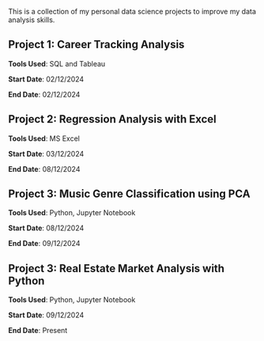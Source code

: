 This is a collection of my personal data science projects to improve my data analysis skills.

## Project 1: Career Tracking Analysis

**Tools Used**:  SQL and Tableau

**Start Date**:  02/12/2024

**End Date**:  02/12/2024

## Project 2: Regression Analysis with Excel

**Tools Used**:  MS Excel

**Start Date**: 03/12/2024

**End Date**:  08/12/2024

## Project 3: Music Genre Classification using PCA

**Tools Used**:  Python, Jupyter Notebook

**Start Date**: 08/12/2024

**End Date**:  09/12/2024

## Project 3: Real Estate Market Analysis with Python

**Tools Used**:  Python, Jupyter Notebook

**Start Date**: 09/12/2024

**End Date**:  Present
